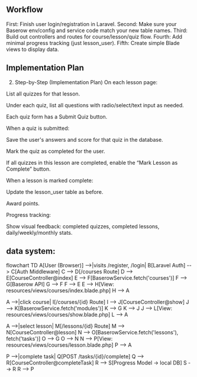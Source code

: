 ## Workflow
First: Finish user login/registration in Laravel.
Second: Make sure your Baserow env/config and service code match your new table names.
Third: Build out controllers and routes for course/lesson/quiz flow.
Fourth: Add minimal progress tracking (just lesson_user).
Fifth: Create simple Blade views to display data.



## Implementation Plan
2. Step-by-Step (Implementation Plan)
On each lesson page:

List all quizzes for that lesson.

Under each quiz, list all questions with radio/select/text input as needed.

Each quiz form has a Submit Quiz button.

When a quiz is submitted:

Save the user's answers and score for that quiz in the database.

Mark the quiz as completed for the user.

If all quizzes in this lesson are completed, enable the “Mark Lesson as Complete” button.

When a lesson is marked complete:

Update the lesson_user table as before.

Award points.

Progress tracking:

Show visual feedback: completed quizzes, completed lessons, daily/weekly/monthly stats.


## data system:
flowchart TD
  A[User (Browser)] -->|visits /register, /login| B[Laravel Auth] --> C[Auth Middleware]
  C --> D[/courses Route]
  D --> E[CourseController@index]
  E --> F[BaserowService.fetch('courses')]
  F --> G[Baserow API]
  G --> F
  F --> E
  E --> H[View: resources/views/courses/index.blade.php]
  H --> A

  A -->|click course| I[/courses/{id} Route]
  I --> J[CourseController@show]
  J --> K[BaserowService.fetch('modules')]
  K --> G
  K --> J
  J --> L[View: resources/views/courses/show.blade.php]
  L --> A

  A -->|select lesson| M[/lessons/{id} Route]
  M --> N[CourseController@lesson]
  N --> O[BaserowService.fetch('lessons'), fetch('tasks')]
  O --> G
  O --> N
  N --> P[View: resources/views/courses/lesson.blade.php]
  P --> A

  P -->|complete task| Q[POST /tasks/{id}/complete]
  Q --> R[CourseController@completeTask]
  R --> S[Progress Model -> local DB]
  S --> R
  R --> P